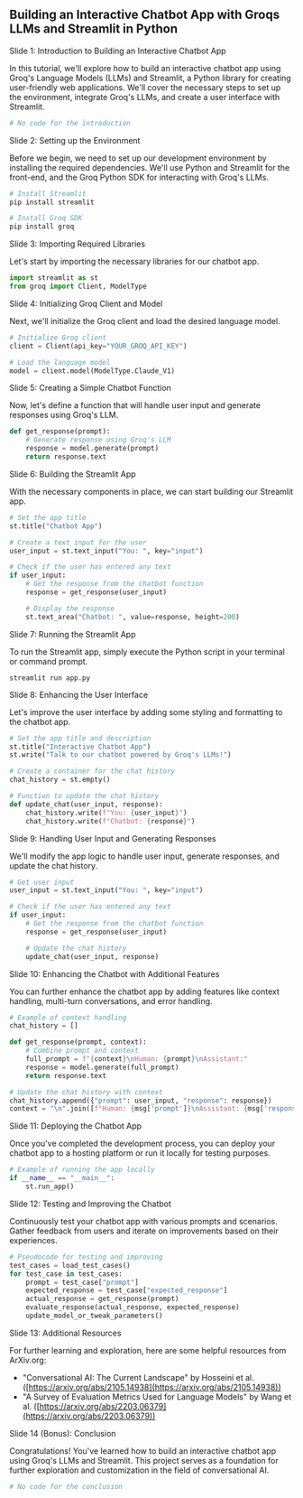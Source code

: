 ## Building an Interactive Chatbot App with Groqs LLMs and Streamlit in Python

Slide 1: Introduction to Building an Interactive Chatbot App

In this tutorial, we'll explore how to build an interactive chatbot app using Groq's Language Models (LLMs) and Streamlit, a Python library for creating user-friendly web applications. We'll cover the necessary steps to set up the environment, integrate Groq's LLMs, and create a user interface with Streamlit.

```python
# No code for the introduction
```

Slide 2: Setting up the Environment

Before we begin, we need to set up our development environment by installing the required dependencies. We'll use Python and Streamlit for the front-end, and the Groq Python SDK for interacting with Groq's LLMs.

```python
# Install Streamlit
pip install streamlit

# Install Groq SDK
pip install groq
```

Slide 3: Importing Required Libraries

Let's start by importing the necessary libraries for our chatbot app.

```python
import streamlit as st
from groq import Client, ModelType
```

Slide 4: Initializing Groq Client and Model

Next, we'll initialize the Groq client and load the desired language model.

```python
# Initialize Groq client
client = Client(api_key="YOUR_GROQ_API_KEY")

# Load the language model
model = client.model(ModelType.Claude_V1)
```

Slide 5: Creating a Simple Chatbot Function

Now, let's define a function that will handle user input and generate responses using Groq's LLM.

```python
def get_response(prompt):
    # Generate response using Groq's LLM
    response = model.generate(prompt)
    return response.text
```

Slide 6: Building the Streamlit App

With the necessary components in place, we can start building our Streamlit app.

```python
# Set the app title
st.title("Chatbot App")

# Create a text input for the user
user_input = st.text_input("You: ", key="input")

# Check if the user has entered any text
if user_input:
    # Get the response from the chatbot function
    response = get_response(user_input)

    # Display the response
    st.text_area("Chatbot: ", value=response, height=200)
```

Slide 7: Running the Streamlit App

To run the Streamlit app, simply execute the Python script in your terminal or command prompt.

```
streamlit run app.py
```

Slide 8: Enhancing the User Interface

Let's improve the user interface by adding some styling and formatting to the chatbot app.

```python
# Set the app title and description
st.title("Interactive Chatbot App")
st.write("Talk to our chatbot powered by Groq's LLMs!")

# Create a container for the chat history
chat_history = st.empty()

# Function to update the chat history
def update_chat(user_input, response):
    chat_history.write(f"You: {user_input}")
    chat_history.write(f"Chatbot: {response}")
```

Slide 9: Handling User Input and Generating Responses

We'll modify the app logic to handle user input, generate responses, and update the chat history.

```python
# Get user input
user_input = st.text_input("You: ", key="input")

# Check if the user has entered any text
if user_input:
    # Get the response from the chatbot function
    response = get_response(user_input)

    # Update the chat history
    update_chat(user_input, response)
```

Slide 10: Enhancing the Chatbot with Additional Features

You can further enhance the chatbot app by adding features like context handling, multi-turn conversations, and error handling.

```python
# Example of context handling
chat_history = []

def get_response(prompt, context):
    # Combine prompt and context
    full_prompt = f"{context}\nHuman: {prompt}\nAssistant:"
    response = model.generate(full_prompt)
    return response.text

# Update the chat history with context
chat_history.append({"prompt": user_input, "response": response})
context = "\n".join([f"Human: {msg['prompt']}\nAssistant: {msg['response']}" for msg in chat_history])
```

Slide 11: Deploying the Chatbot App

Once you've completed the development process, you can deploy your chatbot app to a hosting platform or run it locally for testing purposes.

```python
# Example of running the app locally
if __name__ == "__main__":
    st.run_app()
```

Slide 12: Testing and Improving the Chatbot

Continuously test your chatbot app with various prompts and scenarios. Gather feedback from users and iterate on improvements based on their experiences.

```python
# Pseudocode for testing and improving
test_cases = load_test_cases()
for test_case in test_cases:
    prompt = test_case["prompt"]
    expected_response = test_case["expected_response"]
    actual_response = get_response(prompt)
    evaluate_response(actual_response, expected_response)
    update_model_or_tweak_parameters()
```

Slide 13: Additional Resources

For further learning and exploration, here are some helpful resources from ArXiv.org:

* "Conversational AI: The Current Landscape" by Hosseini et al. ([https://arxiv.org/abs/2105.14938](https://arxiv.org/abs/2105.14938))
* "A Survey of Evaluation Metrics Used for Language Models" by Wang et al. ([https://arxiv.org/abs/2203.06379](https://arxiv.org/abs/2203.06379))

Slide 14 (Bonus): Conclusion

Congratulations! You've learned how to build an interactive chatbot app using Groq's LLMs and Streamlit. This project serves as a foundation for further exploration and customization in the field of conversational AI.

```python
# No code for the conclusion
```

